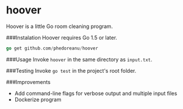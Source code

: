 # hoover
Hoover is a little Go room cleaning program.

###Instalation
Hoover requires Go 1.5 or later.
```go
go get github.com/phedoreanu/hoover
```

###Usage
Invoke `hoover` in the same directory as `input.txt`.

###Testing
Invoke `go test` in the project's root folder.

###Improvements
 * Add command-line flags for verbose output and multiple input files
 * Dockerize program
